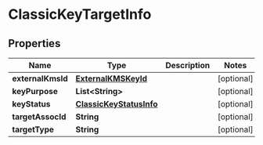 

# ClassicKeyTargetInfo

## Properties

Name | Type | Description | Notes
------------ | ------------- | ------------- | -------------
**externalKmsId** | [**ExternalKMSKeyId**](ExternalKMSKeyId.md) |  |  [optional]
**keyPurpose** | **List&lt;String&gt;** |  |  [optional]
**keyStatus** | [**ClassicKeyStatusInfo**](ClassicKeyStatusInfo.md) |  |  [optional]
**targetAssocId** | **String** |  |  [optional]
**targetType** | **String** |  |  [optional]




